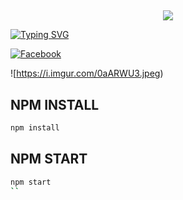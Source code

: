 ## <h3 align="center">

  <p align="center"><img src="https://img.shields.io/badge/WELCOME%20TO -ARIF PROJECT BOT-green?colorA=%23ff0000&colorB=%23017e40&style=flat-square">  

</h3>

[![Typing SVG](https://readme-typing-svg.herokuapp.com?font=Neuton&font-weight=bold&size=20&color=FFFF00&background=FF0000&center=true&vCenter=true&width=400&height=60&lines=HELLO+FRIENDS+I'M+MR+LEGEND+ARYAN+😈+🤞;ARYAN+PROJECT+BOT;ARYAN+FCA+BOT;THANKYOU+FOR+USING+ARYAN+PROJECT&border=20px+solid+000000&speed=100)](https://git.io/typing-svg)

[![Facebook](https://www.facebook.com/100095349618966/posts/454495094405474/?substory_index=1105638057649846&app=fbl)](https://www.facebook.com/profile.php?id=61553634015672&mibextid=kFxxJD)

![https://i.imgur.com/0aARWU3.jpeg)


## NPM INSTALL 
```bash
npm install
```
## NPM START
```bash
npm start
``
